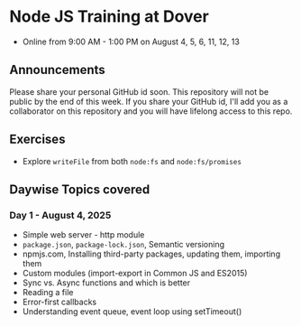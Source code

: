 # Node JS Training at Dover
- Online from 9:00 AM - 1:00 PM on August 4, 5, 6, 11, 12, 13

## Announcements
Please share your personal GitHub id soon. This repository will not be public by the end of this week. If you share your GitHub id, I'll add you as a collaborator on this repository and you will have lifelong access to this repo.

## Exercises
- Explore `writeFile` from both `node:fs` and `node:fs/promises`

## Daywise Topics covered

### Day 1 - August 4, 2025
- Simple web server - http module
- `package.json`, `package-lock.json`, Semantic versioning
- npmjs.com, Installing third-party packages, updating them, importing them
- Custom modules (import-export in Common JS and ES2015)
- Sync vs. Async functions and which is better
- Reading a file
- Error-first callbacks
- Understanding event queue, event loop using setTimeout()